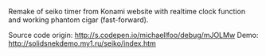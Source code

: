 Remake of seiko timer from Konami website with realtime clock function and working phantom cigar (fast-forward).

Source code origin:
http://s.codepen.io/michaellfoo/debug/mJOLMw
Demo:
http://solidsnekdemo.my1.ru/seiko/index.htm
